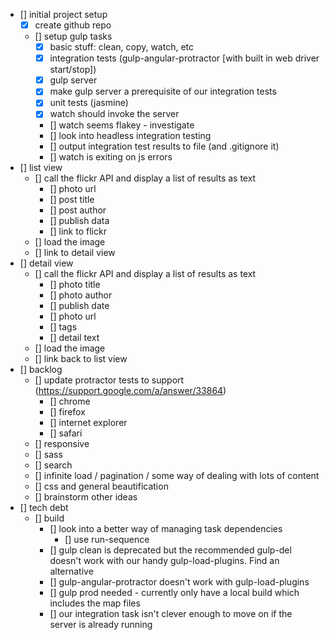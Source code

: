- [] initial project setup
	- [x] create github repo
	- [] setup gulp tasks
		- [x] basic stuff: clean, copy, watch, etc
		- [x] integration tests (gulp-angular-protractor [with built in web driver start/stop])
		- [x] gulp server
		- [x] make gulp server a prerequisite of our integration tests
		- [x] unit tests (jasmine)
		- [x] watch should invoke the server
		- [] watch seems flakey - investigate
		- [] look into headless integration testing
		- [] output integration test results to file (and .gitignore it)
		- [] watch is exiting on js errors
- [] list view
	- [] call the flickr API and display a list of results as text
		- [] photo url
		- [] post title
		- [] post author
		- [] publish data
		- [] link to flickr
	- [] load the image
	- [] link to detail view
- [] detail view
	- [] call the flickr API and display a list of results as text
		- [] photo title
		- [] photo author
		- [] publish date
		- [] photo url
		- [] tags
		- [] detail text
	- [] load the image
	- [] link back to list view
- [] backlog
	- [] update protractor tests to support (https://support.google.com/a/answer/33864)
		- [] chrome
		- [] firefox
		- [] internet explorer
		- [] safari	
	- [] responsive
	- [] sass
	- [] search
	- [] infinite load / pagination / some way of dealing with lots of content
	- [] css and general beautification
	- [] brainstorm other ideas
- [] tech debt
	- [] build
		- [] look into a better way of managing task dependencies
			- [] use run-sequence
		- [] gulp clean is deprecated but the recommended gulp-del doesn't work with our handy gulp-load-plugins. Find an alternative
		- [] gulp-angular-protractor doesn't work with gulp-load-plugins
		- [] gulp prod needed - currently only have a local build which includes the map files
		- [] our integration task isn't clever enough to move on if the server is already running

